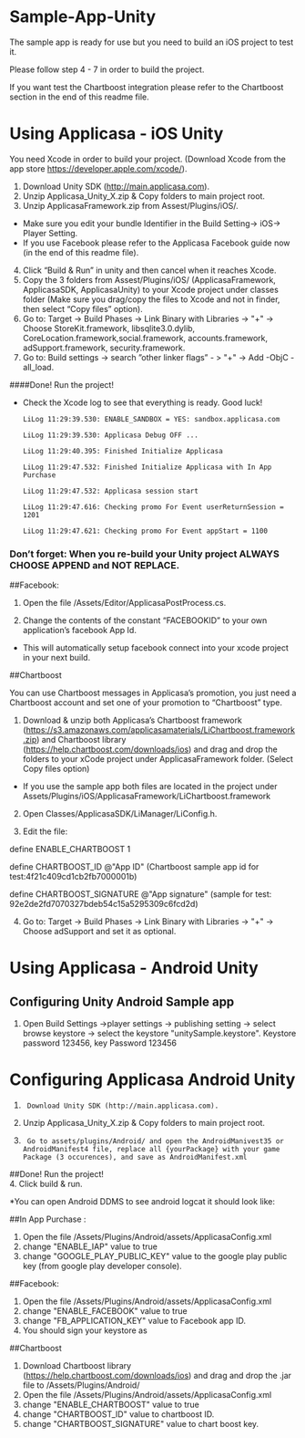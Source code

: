 Sample-App-Unity
================
The sample app is ready for use but you need to build an iOS project to test it.

Please follow step 4 - 7 in order to build the project.

If you want test the Chartboost integration please refer to the Chartboost section in the end of this readme file.

Using Applicasa - iOS Unity
===========================
You need Xcode in order to build your project.
(Download Xcode from the app store https://developer.apple.com/xcode/).

1.  Download Unity SDK (http://main.applicasa.com).
2.	Unzip Applicasa_Unity_X.zip & Copy folders to main project root.
3.	Unzip ApplicasaFramework.zip from Assest/Plugins/iOS/.
  * Make sure you edit your bundle Identifier in the Build Setting-> iOS-> Player Setting.
  * If you use Facebook please refer to the Applicasa Facebook guide now (in the end of this readme file).

4.	Click “Build & Run” in unity and then cancel when it reaches Xcode.
5.	Copy the 3 folders from Assest/Plugins/iOS/ (ApplicasaFramework, ApplicasaSDK, ApplicasaUnity) to your Xcode project under classes folder (Make sure you drag/copy the files to Xcode and not in finder, then select “Copy files” option). 
6.	Go to: Target -> Build Phases -> Link Binary with Libraries -> "+" -> Choose StoreKit.framework, libsqlite3.0.dylib, CoreLocation.framework,social.framework, accounts.framework, adSupport.framework, security.framework.
7.	Go to: Build settings -> search ”other linker flags” - > "+" -> Add -ObjC -all_load.
  
 ####Done! Run the project!  

* Check the Xcode log to see that everything is ready. Good luck!
  
      LiLog 11:29:39.530: ENABLE_SANDBOX = YES: sandbox.applicasa.com

      LiLog 11:29:39.530: Applicasa Debug OFF ...
      
      LiLog 11:29:40.395: Finished Initialize Applicasa
      
      LiLog 11:29:47.532: Finished Initialize Applicasa with In App Purchase
      
      LiLog 11:29:47.532: Applicasa session start
      
      LiLog 11:29:47.616: Checking promo For Event userReturnSession = 1201 
      
      LiLog 11:29:47.621: Checking promo For Event appStart = 1100
      

### Don’t forget: When you re-build your Unity project ALWAYS CHOOSE APPEND and NOT REPLACE.

##Facebook:

1. Open the file /Assets/Editor/ApplicasaPostProcess.cs. 

2. Change the contents of the constant “FACEBOOKID” to your own application’s facebook App Id.

* This will automatically setup facebook connect into your xcode project in your next build.

##Chartboost

You can use Chartboost messages in Applicasa’s promotion, you just need a Chartboost account and set one of your promotion to “Chartboost” type. 

1.  Download & unzip both Applicasa’s Chartboost framework (https://s3.amazonaws.com/applicasamaterials/LiChartboost.framework.zip) and Chartboost library (https://help.chartboost.com/downloads/ios) and drag and drop the folders to your xCode project under ApplicasaFramework folder. (Select Copy files option)
  * If you use the sample app both files are located in the project under Assets/Plugins/iOS/ApplicasaFramework/LiChartboost.framework
2.	Open Classes/ApplicasaSDK/LiManager/LiConfig.h.

3.	Edit the file:

  define ENABLE_CHARTBOOST 1

  define CHARTBOOST_ID @"App ID" (Chartboost sample app id for test:4f21c409cd1cb2fb7000001b)
  
  define CHARTBOOST_SIGNATURE @"App signature" (sample for test: 92e2de2fd7070327bdeb54c15a5295309c6fcd2d)

4.	Go to: Target -> Build Phases -> Link Binary with Libraries -> "+" -> Choose adSupport and set it as optional.


Using Applicasa - Android Unity
===========================
## Configuring Unity Android Sample app
1. Open Build Settings ->player settings -> publishing setting -> select browse keystore -> select the keystore "unitySample.keystore". Keystore password 123456, key Password 123456


# Configuring Applicasa Android Unity 


1.      Download Unity SDK (http://main.applicasa.com).
2.	Unzip Applicasa_Unity_X.zip & Copy folders to main project root.

3.      Go to assets/plugins/Android/ and open the AndroidManivest35 or AndroidManifest4 file, replace all {yourPackage} with your game Package (3 occurences), and save as AndroidManifest.xml
##Done! Run the project!  
4.      Click build & run.
  
*You can open Android DDMS to see android logcat it should look like:
 
##In App Purchase :

1. Open the file /Assets/Plugins/Android/assets/ApplicasaConfig.xml 
2. change "ENABLE_IAP" value to true
3. change "GOOGLE_PLAY_PUBLIC_KEY" value to the google play public key (from google play developer console).
 
##Facebook:

1. Open the file /Assets/Plugins/Android/assets/ApplicasaConfig.xml 
2. change "ENABLE_FACEBOOK" value to true
3. change "FB_APPLICATION_KEY" value to Facebook app ID.
4. You should sign your keystore as 

##Chartboost

1. Download Chartboost library (https://help.chartboost.com/downloads/ios) and drag and drop the .jar file to /Assets/Plugins/Android/
2. Open the file /Assets/Plugins/Android/assets/ApplicasaConfig.xml 
3. change "ENABLE_CHARTBOOST" value to true
4. change "CHARTBOOST_ID" value to chartboost ID.
5. change "CHARTBOOST_SIGNATURE" value to chart boost key.

